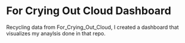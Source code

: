 # For Crying Out Cloud Dashboard
<p> Recycling data from For_Crying_Out_Cloud, I created a dashboard that visualizes my anaylsis done in that repo. <p>
